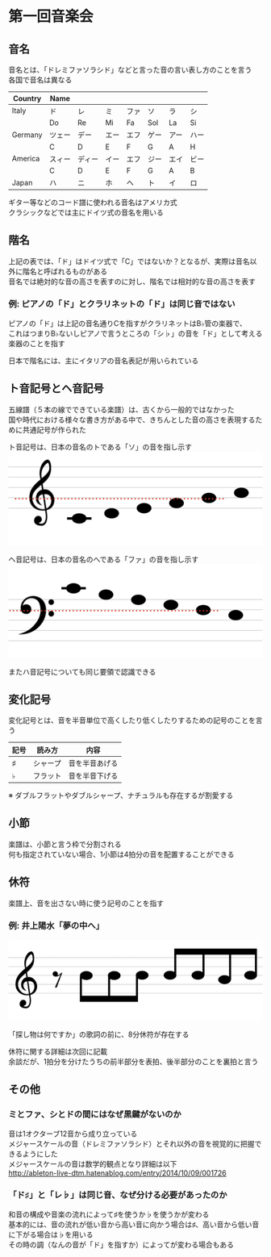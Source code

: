 # 第一回音楽会

## 音名

音名とは、「ドレミファソラシド」などと言った音の言い表し方のことを言う  
各国で音名は異なる

| Country | Name   |        |      |      |      |      |      |
|---------|--------|--------|------|------|------|------|------|
| Italy   | ド     | レ     | ミ   | ファ | ソ   | ラ   | シ   |
|         | Do     | Re     | Mi   | Fa   | Sol  | La   | Si   |
| Germany | ツェー | デー   | エー | エフ | ゲー | アー | ハー |
|         | C      | D      | E    | F    | G    | A    | H    |
| America | スィー | ディー | イー | エフ | ジー | エイ | ビー |
|         | C      | D      | E    | F    | G    | A    | B    |
| Japan   | ハ     | ニ     | ホ   | ヘ   | ト   | イ   | ロ   |

ギター等などのコード譜に使われる音名はアメリカ式  
クラシックなどでは主にドイツ式の音名を用いる  

## 階名

上記の表では、「ド」はドイツ式で「C」ではないか？となるが、実際は音名以外に階名と呼ばれるものがある  
音名では絶対的な音の高さを表すのに対し、階名では相対的な音の高さを表す  

### 例: ピアノの「ド」とクラリネットの「ド」は同じ音ではない

ピアノの「ド」は上記の音名通りCを指すがクラリネットはB♭管の楽器で、  
これはつまりB♭ないしピアノで言うところの「シ♭」の音を「ド」として考える楽器のことを指す

日本で階名には、主にイタリアの音名表記が用いられている

## ト音記号とヘ音記号

五線譜（５本の線でできている楽譜）は、古くから一般的ではなかった  
国や時代における様々な書き方がある中で、きちんとした音の高さを表現するために共通記号が作られた  

ト音記号は、日本の音名のトである「ソ」の音を指し示す  
![ト音記号](../images/ト音記号.png)

ヘ音記号は、日本の音名のへである「ファ」の音を指し示す  
![ヘ音記号](../images/ヘ音記号.png)

またハ音記号についても同じ要領で認識できる  

## 変化記号

変化記号とは、音を半音単位で高くしたり低くしたりするための記号のことを言う

| 記号 | 読み方   | 内容           |
|------|----------|----------------|
| ♯    | シャープ | 音を半音あげる |
| ♭    | フラット | 音を半音下げる |

※ ダブルフラットやダブルシャープ、ナチュラルも存在するが割愛する

## 小節

楽譜は、小節と言う枠で分割される  
何も指定されていない場合、1小節は4拍分の音を配置することができる  

## 休符

楽譜上、音を出さない時に使う記号のことを指す

### 例: 井上陽水「夢の中へ」

![井上陽水「夢の中へ」](../images/夢の中へ.png)

「探し物は何ですか」の歌詞の前に、8分休符が存在する  

休符に関する詳細は次回に記載  
余談だが、1拍分を分けたうちの前半部分を表拍、後半部分のことを裏拍と言う

## その他

### ミとファ、シとドの間にはなぜ黒鍵がないのか

音は1オクターブ12音から成り立っている  
メジャースケールの音（ドレミファソラシド）とそれ以外の音を視覚的に把握できるようにした  
メジャースケールの音は数学的観点となり詳細は以下  
<http://ableton-live-dtm.hatenablog.com/entry/2014/10/09/001726>

### 「ド♯」と「レ♭」は同じ音、なぜ分ける必要があったのか

和音の構成や音楽の流れによって♯を使うか♭を使うかが変わる  
基本的には、音の流れが低い音から高い音に向かう場合は♯、高い音から低い音に下がる場合は♭を用いる  
その時の調（なんの音が「ド」を指すか）によってが変わる場合もある  
